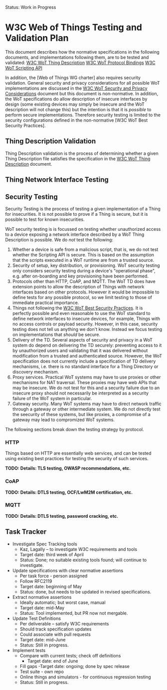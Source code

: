 Status: Work in Progress

# W3C Web of Things Testing and Validation Plan
This document describes how the normative specifications in the following documents,
and implementations following them, are to be tested and validated:
[W3C WoT Thing Description]()
[W3C WoT Protocol Bindings]()
[W3C WoT Scripting API]()

In addition, the [Web of Things WG charter] also requires security validation.
General security and privacy considerations for all possible WoT implementations are
discussed in the [W3C WoT Security and Privacy Considerations]() document
but this document is non-normative.  In addition, the WoT specifications
do allow description of insecure interfaces by design (some existing devices
may simply be insecure and the WoT description will not change this) but
the intention is that it is _possible_ to perform secure implementations.
Therefore security testing is limited to the security configurations
defined in the non-normative [W3C WoT Best Security Practices].

## Thing Description Validation
Thing Description validation is the process of determining whether a given Thing Description file
satisfies the specification in the [W3C WoT Thing Description]() document.

## Thing Network Interface Testing

## Security Testing
Security Testing is the process of testing a given implementation of a Thing for
insecurities.  It is not possible to prove if a Thing is secure, but it is possible
to test for known insecurities.  

WoT security testing is is focussed on testing whether unauthorized access to
a device exposing a network interface described by a WoT Thing Description
is possible.  We do _not_ test the following:
1. Whether a device is safe from a malicious script, that is, we do not test
   whether the Scripting API is secure.  This is based on the assumption that
   the scripts executed in a WoT runtime are from a trusted source.
2. Security of setup, key distribution, or provisioning.  WoT security testing
   only considers security testing during a device's "operational phase", 
   e.g. after on-boarding and key provisioning have been performed.
3. Protocols other than HTTP, CoAP, and MQTT.  The WoT TD does have
   extension points to allow the description of Things with network
   interfaces based on other protocols.  However it would be impossible
   to define tests for any possible protocol, so we limit testing to those
   of immediate practical importance.
4. Things not following the [W3C WoT Best Security Practices]().  It is 
   perfectly possible and even reasonable to use the WoT standard to define
   network interfaces to insecure devices, for example, Things with no
   access controls or payload security.  However, in this case, security
   testing does not tell us anything we don't know.  Instead we focus testing
   on implementations that _should_ be secure.
5. Delivery of the TD. Several aspects of security and privacy in a WoT
   system do depend on delivering the TD securely: preventing access to it
   by unauthorized users and validating that it was delivered without
   modification from a trusted and authenticated source.  However, the 
   WoT specification does not currently
   include a specification of TD delivery mechanisms, i.e. there is no
   standard interface for a Thing Directory or discovery mechanism.
6. Proxy services.  Practical WoT systems may have to use proxies or
   other mechanisms for NAT traversal. These proxies may have web APIs
   that may be insecure.  We do not test for this and a security failure
   due to an insecure proxy should not necessarily be interpreted as 
   a security failure of the WoT system in particular.
7. Gateway security.  Many WoT systems may have to direct network traffic
   through a gateway or other intermediate system.  We do not directly
   test the seecurity of these systems, but like proxies, a compromise
   of a gateway may lead to compromized WoT systems.

The following sections break down the testing strategy by protocol.

### HTTP
Things based on HTTP are essentially web services, and can be tested using
existing best practices for testing the security of such services.

**TODO: Details: TLS testing, OWASP recommendations, etc.**

### CoAP

**TODO: Details: DTLS testing, OCF/LwM2M certification, etc.**

### MQTT

**TODO: Details: DTLS testing, password cracking, etc.**

## Task Tracker
* Investigate Spec Tracking tools
    - Kaz, Lagally – to investigate W3C requirements and tools 
    - Target date: third week of April
    - Status: Done; no suitable existing tools found; will continue to investigate.
* Update specifications with clear normative assertions
    - Per task force - person assigned
    - Follow RFC2119
    - Target date: beginning of May
    - Status: done, but needs to be updated in revised specifications.
* Extract normative assertions
    - Ideally automatic; but worst case, manual
    - Target date: mid-May
    - Status: Tool implemented, but PR now not mergable.
* Update Test Definitions
    - Per deliverable – satisfy W3C requirements
    - Should track specification updates
    - Could associate with pull requests
    - Target date: mid-June
    - Status: Still in progress.
* Implement tests
    - Compare with current tests; check off definitions
        - Target date: end of June
    - Fill gaps
        -Target date: ongoing; done by spec release
    - Test suite - own repo
    - Online things and simulators - for continuous regression testing
    - Status: Still in progress.

